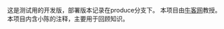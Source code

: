 这是测试用的开发版，部署版本记录在produce分支下。
本项目由[牛客网](https://www.nowcoder.com/courses/cover/live/246)教授。
本项目内含小陈的注释，主要用于回顾知识。